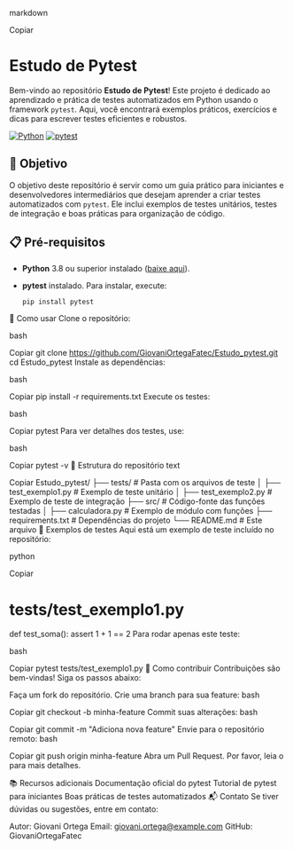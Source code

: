 markdown

Copiar
# Estudo de Pytest

Bem-vindo ao repositório **Estudo de Pytest**! Este projeto é dedicado ao aprendizado e prática de testes automatizados em Python usando o framework `pytest`. Aqui, você encontrará exemplos práticos, exercícios e dicas para escrever testes eficientes e robustos.

[![Python](https://img.shields.io/badge/Python-3.8+-blue.svg)](https://www.python.org/)
[![pytest](https://img.shields.io/badge/pytest-7.0+-green.svg)](https://docs.pytest.org/)

## 🎯 Objetivo

O objetivo deste repositório é servir como um guia prático para iniciantes e desenvolvedores intermediários que desejam aprender a criar testes automatizados com `pytest`. Ele inclui exemplos de testes unitários, testes de integração e boas práticas para organização de código.

## 📋 Pré-requisitos

- **Python** 3.8 ou superior instalado ([baixe aqui](https://www.python.org/downloads/)).
- **pytest** instalado. Para instalar, execute:

  ```bash
  pip install pytest
🚀 Como usar
Clone o repositório:

bash

Copiar
git clone https://github.com/GiovaniOrtegaFatec/Estudo_pytest.git
cd Estudo_pytest
Instale as dependências:

bash

Copiar
pip install -r requirements.txt
Execute os testes:

bash

Copiar
pytest
Para ver detalhes dos testes, use:

bash

Copiar
pytest -v
📂 Estrutura do repositório
text

Copiar
Estudo_pytest/
├── tests/                # Pasta com os arquivos de teste
│   ├── test_exemplo1.py  # Exemplo de teste unitário
│   ├── test_exemplo2.py  # Exemplo de teste de integração
├── src/                  # Código-fonte das funções testadas
│   ├── calculadora.py    # Exemplo de módulo com funções
├── requirements.txt      # Dependências do projeto
└── README.md             # Este arquivo
🧪 Exemplos de testes
Aqui está um exemplo de teste incluído no repositório:

python

Copiar
# tests/test_exemplo1.py
def test_soma():
    assert 1 + 1 == 2
Para rodar apenas este teste:

bash

Copiar
pytest tests/test_exemplo1.py
🤝 Como contribuir
Contribuições são bem-vindas! Siga os passos abaixo:

Faça um fork do repositório.
Crie uma branch para sua feature:
bash

Copiar
git checkout -b minha-feature
Commit suas alterações:
bash

Copiar
git commit -m "Adiciona nova feature"
Envie para o repositório remoto:
bash

Copiar
git push origin minha-feature
Abra um Pull Request.
Por favor, leia o  para mais detalhes.

📚 Recursos adicionais
Documentação oficial do pytest
Tutorial de pytest para iniciantes
Boas práticas de testes automatizados
📬 Contato
Se tiver dúvidas ou sugestões, entre em contato:

Autor: Giovani Ortega
Email: giovani.ortega@example.com
GitHub: GiovaniOrtegaFatec
